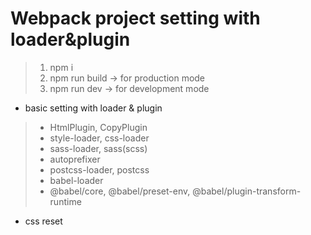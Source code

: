 # Webpack project setting with loader&plugin

 > 1. npm i
 > 2. npm run build  -> for production mode
 > 3. npm run dev  -> for development mode



* basic setting with loader & plugin

> - HtmlPlugin, CopyPlugin
> - style-loader, css-loader
> - sass-loader, sass(scss)
> - autoprefixer
> - postcss-loader, postcss
> - babel-loader
> - @babel/core, @babel/preset-env, @babel/plugin-transform-runtime

* css reset